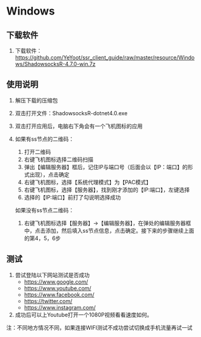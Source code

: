 # Windows

## 下载软件

1. 下载软件：<https://github.com/YeYoot/ssr_client_guide/raw/master/resource/Windows/ShadowsocksR-4.7.0-win.7z>

## 使用说明

1. 解压下载的压缩包

2. 双击打开文件：ShadowsocksR-dotnet4.0.exe

3. 双击打开应用后，电脑右下角会有一个飞机图标的应用

4. 如果有ss节点的二维码：

   1. 打开二维码
   2. 右键飞机图标选择二维码扫描
   3. 弹出【编辑服务器】框后，记住IP与端口号（后面会以【IP：端口】的形式出现），点击确定
   4. 右键飞机图标，选择【系统代理模式】为【PAC模式】
   5. 右键飞机图标，选择【服务器】，找到刚才添加的【IP:端口】，左键选择
   6. 选择的【IP:端口】前打了勾说明选择成功

   如果没有ss节点二维码：

   1. 右键飞机图标选择【服务器】->【编辑服务器】，在弹处的编辑服务器框中，点击添加，然后填入ss节点信息，点击确定。接下来的步骤继续上面的第4，5，6步

## 测试

1. 尝试登陆以下网站测试是否成功
   - <https://www.google.com/>
   - <https://www.youtube.com/>
   - <https://www.facebook.com/>
   - <https://twitter.com/>
   - <https://www.instagram.com/>
2. 成功后可以上Youtube打开一个1080P视频看看速度如何。

注：不同地方情况不同，如果连接WIFI测试不成功尝试切换成手机流量再试一试
